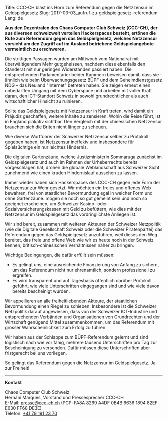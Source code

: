 Title: CCC-CH bläst ins Horn zum Referendum gegen die Netzzensur im Geldspielgesetz
Slug: 2017-03-03_aufruf-zu-geldspielgesetz-referendum
Lang: de

**Aus den Dezentralen des Chaos Computer Club Schweiz (CCC-CH), der aus diversen schweizweit verteilen Hackerspaces besteht, ertönen die Rufe zum Referendum gegen das Geldspielgesetz, welches Netzzensur vorsieht um den Zugriff auf im Ausland betriebene Geldspielangebote vermeintlich zu erschweren.**

Die strittigen Passagen wurden am Mittwoch vom Nationalrat mit überwältigendem Mehr gutgeheissen, nachdem diese ebenfalls den Ständerat mit nur geringen Widerständen passiert haben. Die entsprechenden Parlamentarier beider Kammern beweisen damit, dass sie – ähnlich wie beim Überwachungsgesetz BÜPF und dem Geheimdienstgesetz NDG – das Neuland "Internet" betreten haben. Sie zeigen erneut einen unbedarften Umgang mit dem Cyberspace und arbeiten mit voller Kraft daran, den ICT-Standort Schweiz in sowohl grundrechtlicher als auch wirtschaftlicher Hinsicht zu ruinieren.

Sollte das Geldspielgesetz mit Netzzensur in Kraft treten, wird damit ein Präjudiz geschaffen, weitere Inhalte zu zensieren. Wohin die Reise führt, ist in England plakativ sichtbar. Den Vergleich mit der chinesischen Netzzensur brauchen sich die Briten nicht länger zu scheuen.

Wie diverse Wortführer der Schweizer Netzzensur selber zu Protokoll gegeben haben, ist Netzzensur ineffekiv und insbesondere für Spielsüchtige ein nur leichtes Hindernis.

Die digitalen Gartenzäune, welche Justizministerin Sommaruga zunächst im Geldspielgesetz und auch im Rahmen der Urheberrechts bereits vorgeschlagen hat, drohen die globale Weblandschaft aus Schweizer Sicht zunehmend wie einen kruden Hindernislauf aussehen zu lassen.

Immer wieder haben sich Hackerspaces des CCC-CH gegen jede Form der Netzzensur zur Wehr gesetzt. Wir möchten ein freies und offenes Web bewahren, frei von staatlicher Bevormundung egal in welcher Form und ohne Gartenzäune: mögen sie noch so gut gemeint sein und noch so geeignet erscheinen, um Schweizer Kasino- oder Sozialversicherungskassen mit Geld zu befüttern, wie dies mit der Netzzensur im Geldspielgesetz das vordringlichste Anliegen ist.

Wir sind bereit, zusammen mit weiteren Akteuren der Schweizer Netzpolitik (wie die Digitale Gesellschaft Schweiz oder die Schweizer Piratenpartei) das Referendum gegen das Geldspielgesetz anzuführen, weil dieses den Weg bereitet, das freie und offene Web wie wir es heute noch in der Schweiz kennen, britisch-chinesischen Verhältnissen näher zu bringen.

Wichtige Bedingungen, die dafür erfüllt sein müssen:

* Es gelingt uns, eine ausreichende Finanzierung von Anfang zu sichern, um das Referendum nicht nur ehrenamtlich, sondern professionell zu ergreifen.
* Es wird transparent und auf Tagesbasis öffentlich darüber Protokoll geführt, wie viele Unterschriften eingegangen sind und wie viele davon bereits bescheinigt wurden.

Wir appellieren an alle freiheitliebenden Akteure, der staatlichen Bevormundung einen Riegel zu schieben. Insbesondere ist die Schweizer Netzpolitik darauf angewiesen, dass von der Schweizer ICT-Industrie und entsprechenden Verbänden und Organisationen von Grundrechten und der Wirtschaft genügend Mittel zusammenkommen, um das Referendum mit grosser Wahrscheinlichkeit zum Erfolg zu führen.

Wir haben aus der Schlappe zum BÜPF-Referendum gelernt und sind logistisch nach wie vor fähig, mehrere tausend Unterschriften pro Tag zur Bescheinigung zu versenden. Dafür müssen diese Unterschriften aber fristgerecht bei uns vorliegen.

So gelingt das Referendum gegen die Netzzensur im Geldspielgesetz. Ja zur Freiheit!

<hr>

**Kontakt**

Chaos Computer Club Schweiz<br>
Hernâni Marques, Vorstand und Pressesprecher CCC-CH<br>
E-Mail: [presse@ccc-ch.ch](mailto:presse@ccc-ch.ch) (PGP: FA8A 8269 A4DF 0B4B 6636 1894 82EF E630 FF68 DE3E)<br>
Telefon: [+41 79 191 23 70](tel:+41791912370)

